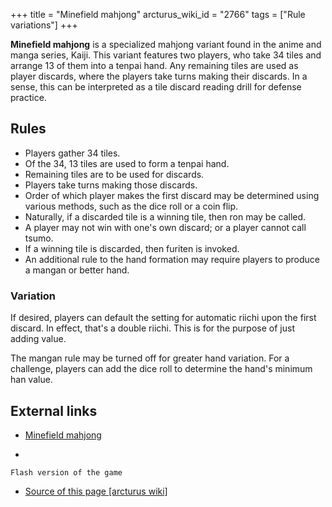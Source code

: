 +++
title = "Minefield mahjong"
arcturus_wiki_id = "2766"
tags = ["Rule variations"]
+++

**Minefield mahjong** is a specialized mahjong variant found in the anime and manga series, Kaiji.
This variant features two players, who take 34 tiles and arrange 13 of them into a tenpai hand. Any
remaining tiles are used as player discards, where the players take turns making their discards. In
a sense, this can be interpreted as a tile discard reading drill for defense practice.

## Rules

- Players gather 34 tiles.
- Of the 34, 13 tiles are used to form a tenpai hand.
- Remaining tiles are to be used for discards.
- Players take turns making those discards.
- Order of which player makes the first discard may be determined using various methods, such as the
  dice roll or a coin flip.
- Naturally, if a discarded tile is a winning tile, then ron may be called.
- A player may not win with one's own discard; or a player cannot call tsumo.
- If a winning tile is discarded, then furiten is invoked.
- An additional rule to the hand formation may require players to produce a mangan or better hand.

### Variation

If desired, players can default the setting for automatic riichi upon the first discard. In effect,
that's a double riichi. This is for the purpose of just adding value.

The mangan rule may be turned off for greater hand variation. For a challenge, players can add the
dice roll to determine the hand's minimum han value.

## External links

- [Minefield mahjong](http://pwmarcz.pl/minefield/)

<!-- end list -->

-


    Flash version of the game

- [Source of this page [arcturus wiki]](http://arcturus.su/wiki/Minefield_mahjong)

